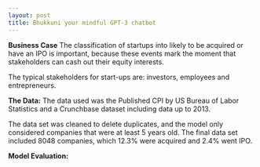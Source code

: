 ```yaml
---
layout: post
title: Bhukkuni your mindful GPT-3 chatbot
---
```


**Business Case**
The classification of startups into likely to be acquired or have an IPO is important, because these events mark the moment that stakeholders can cash out their equity interests.

The typical stakeholders for start-ups are: investors, employees and entrepreneurs.

**The Data:**
The data used was the Published CPI by US Bureau of Labor Statistics and a Crunchbase dataset including data up to 2013. 

The data set was cleaned to delete duplicates, and the model only considered companies that were at least 5 years old. The final data set included 8048 companies, which 12.3% were acquired and 2.4% went IPO.

**Model Evaluation:**
